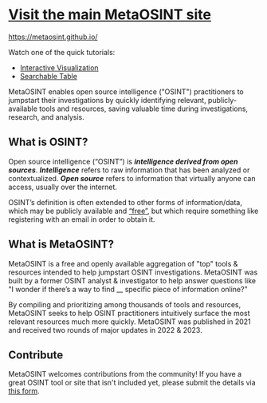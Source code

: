 # [Visit the main MetaOSINT site](https://metaosint.github.io/)

https://metaosint.github.io/

Watch one of the quick tutorials:

* [Interactive Visualization](https://www.youtube.com/watch?v=pVYCKu42LAk)
* [Searchable Table](https://www.youtube.com/watch?v=AwTdkjj2KsM)

MetaOSINT enables open source intelligence ("OSINT") practitioners to jumpstart their investigations by quickly identifying relevant, publicly-available tools and resources, saving valuable time during investigations, research, and analysis.</p>
    
## What is OSINT?
Open source intelligence (“OSINT”) is ***intelligence derived from open sources***. ***Intelligence*** refers to raw information that has been analyzed or contextualized. ***Open source*** refers to information that virtually anyone can access, usually over the internet.

OSINT’s definition is often extended to other forms of information/data, which may be publicly available and [“free”](https://www.popsci.com/technology/data-brokers-explained/), but which require something like registering with an email in order to obtain it.
## What is MetaOSINT?
MetaOSINT is a free and openly available aggregation of "top" tools & resources intended to help jumpstart OSINT investigations. MetaOSINT was built by a former OSINT analyst & investigator to help answer questions like "I wonder if there’s a way to find __ specific piece of information online?"

By compiling and prioritizing among thousands of tools and resources, MetaOSINT seeks to help OSINT practitioners intuitively surface the most relevant resources much more quickly. MetaOSINT was published in 2021 and received two rounds of major updates in 2022 & 2023.

## Contribute
MetaOSINT welcomes contributions from the community! If you have a great OSINT tool or site that isn't included yet, please submit the details via [this form](https://docs.google.com/forms/d/e/1FAIpQLSeKpAeCM0OgnvFxhIZFp1IGoRrlsh_zr9PmuHQVLkuDVhagig/viewform?usp=sf_link).
